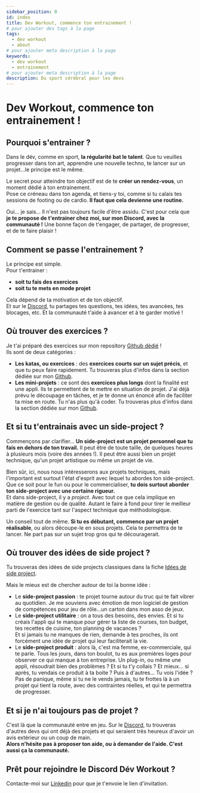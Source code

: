 ```yaml
---
sidebar_position: 0
id: index
title: Dev Workout, commence ton entrainement !
# pour ajouter des tags à la page
tags:
  - dev workout
  - about
# pour ajouter meta description à la page
keywords:
  - dev workout
  - entrainement
# pour ajouter meta description à la page
description: Du sport cérébral pour les devs
---
```


# Dev Workout, commence ton entrainement !

## Pourquoi s'entrainer ?

Dans le dév, comme en sport, **la régularité bat le talent**.
Que tu veuilles progresser dans ton art, apprendre une nouvelle techno, te lancer sur un projet...le principe est le même.

Le secret pour atteindre ton objectif est de te **créer un rendez-vous**, un moment dédié à ton entrainement.  
Pose ce créneau dans ton agenda, et tiens-y toi, comme si tu calais tes sessions de footing ou de cardio. **Il faut que cela devienne une routine.**  

Oui... je sais... Il n'est pas toujours facile d'être assidu. 
C'est pour cela que **je te propose de t'entrainer chez moi, sur mon Discord, avec la communauté !**
Une bonne façon de t'engager, de partager, de progresser, et de te faire plaisir !

## Comment se passe l'entrainement ?

Le principe est simple.  
Pour t'entrainer :

- **soit tu fais des exercices**
- **soit tu te mets en mode projet** 

Cela dépend de ta motivation et de ton objectif.  
Et sur le [Discord](01.discord.md), tu partages tes questions, tes idées, tes avancées, tes blocages, etc. Et la communauté t'aide à avancer et à te garder motivé !

## Où trouver des exercices ?

Je t'ai préparé des exercices sur mon repository [Github dédié](https://github.com/Nathaniel-Vaur-Henel/dev-workout) !  
Ils sont de deux catégories :

- **Les katas, ou exercices** : des **exercices courts sur un sujet précis**, et que tu peux faire rapidement. Tu trouveras plus d'infos dans la section dédiée sur mon [Github](https://github.com/Nathaniel-Vaur-Henel/dev-workout?tab=readme-ov-file#les-exercices-ou-katas).
- **Les mini-projets** : ce sont des **exercices plus longs** dont la finalité est une appli. Ils te permettent de te mettre en situation de projet. J'ai déjà prévu le découpage en tâches, et je te donne un énoncé afin de faciliter ta mise en route. Tu n'as plus qu'à coder. Tu trouveras plus d'infos dans la section dédiée sur mon [Github](https://github.com/Nathaniel-Vaur-Henel/dev-workout?tab=readme-ov-file#les-mini-projets).

## Et si tu t'entrainais avec un side-project ?

Commençons par clarifier... **Un side-project est un projet personnel que tu fais en dehors de ton travail.** Il peut être de toute taille, de quelques heures à plusieurs mois (voire des années !). Il peut être aussi bien un projet technique, qu'un projet artistique ou même un projet de vie.

Bien sûr, ici, nous nous intéresserons aux projets techniques, mais l'important est surtout l'état d'esprit avec lequel tu abordes ton side-project. Que ce soit pour le fun ou pour le commercialiser, **tu dois surtout aborder ton side-project avec une certaine rigueur.**  
Et dans side-project, il y a _project_. Avec tout ce que cela implique en matière de gestion ou de qualité. Autant le faire à fond pour tirer le meilleur parti de l'exercice tant sur l'aspect technique que méthodologique.

Un conseil tout de même. **Si tu es débutant, commence par un projet réalisable**, ou alors découpe-le en sous projets. Cela te permettra de te lancer. Ne part pas sur un sujet trop gros qui te découragerait.

## Où trouver des idées de side project ?

Tu trouveras des idées de side projects classiques dans la fiche [Idées de side project](02.idees-side-project.md).

Mais le mieux est de chercher autour de toi la bonne idée :

- Le **side-project passion** : te projet tourne autour du truc qui te fait vibrer au quotidien. Je me souviens avec émotion de mon logiciel de gestion de compétences pour jeu de rôle...un carton dans mon asso de jeux.
- Le **side-project utilitaire** : on a tous des besoins, des envies. Et si tu créais l'appli qui te manque pour gérer ta liste de courses, ton budget, tes recettes de cuisine, ton planning de vacances ?  
  Et si jamais tu ne manques de rien, demande à tes proches, ils ont forcément une idée de projet qui leur faciliterait la vie.
- Le **side-project produit** : alors là, c'est ma femme, ex-commerciale, qui te parle. Tous les jours, dans ton boulot, tu es aux premières loges pour observer ce qui manque à ton entreprise. Un plug-in, ou même une appli, résoudrait bien des problèmes ? Et si tu t'y collais ? Et mieux... si après, tu vendais ce produit à ta boite ? Puis à d'autres... Tu vois l'idée ?  
  Pas de panique, même si tu ne le vends jamais, tu te frottes là à un projet qui tient la route, avec des contraintes réelles, et qui te permettra de progresser.

## Et si je n'ai toujours pas de projet ?

C'est là que la communauté entre en jeu. Sur le [Discord](01.discord.md), tu trouveras d'autres devs qui ont déjà des projets et qui seraient très heureux d'avoir un avis extérieur ou un coup de main.  
**Alors n'hésite pas à proposer ton aide, ou à demander de l'aide. C'est aussi ça la communauté.**

## Prêt pour rejoindre le Discord Dév Workout ?

Contacte-moi sur [Linkedin](https://www.linkedin.com/in/nathaniel-vaur-henel/) pour que je t'envoie le lien d'invitation.

